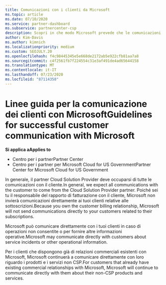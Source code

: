 ```yaml
---
title: Comunicazioni con i clienti da Microsoft
ms.topic: article
ms.date: 07/10/2020
ms.service: partner-dashboard
ms.subservice: partnercenter-csp
description: Scopri in che modo Microsoft prevede che le comunicazioni dei clienti vengano eseguite tra clienti e partner nel programma Cloud Solution Provider.
author: Kim-Davis
ms.author: kimnich
ms.localizationpriority: medium
ms.custom: SEOJULY.20
ms.openlocfilehash: f4c98445345e5e668de2172ab5e922cfb81aa7a8
ms.sourcegitcommit: c4f2561fb7f224554c31e3af491de4ad65644158
ms.translationtype: MT
ms.contentlocale: it-IT
ms.lasthandoff: 07/23/2020
ms.locfileid: "87114358"
---
```

# <a name="guidelines-for-successful-customer-communication-with-microsoft"></a><span data-ttu-id="1e7c7-103">Linee guida per la comunicazione dei clienti con Microsoft</span><span class="sxs-lookup"><span data-stu-id="1e7c7-103">Guidelines for successful customer communication with Microsoft</span></span>

<span data-ttu-id="1e7c7-104">**Si applica a**</span><span class="sxs-lookup"><span data-stu-id="1e7c7-104">**Applies to**</span></span>

-  <span data-ttu-id="1e7c7-105">Centro per i partner</span><span class="sxs-lookup"><span data-stu-id="1e7c7-105">Partner Center</span></span>
-  <span data-ttu-id="1e7c7-106">Centro per i partner per Microsoft Cloud for US Government</span><span class="sxs-lookup"><span data-stu-id="1e7c7-106">Partner Center for Microsoft Cloud for US Government</span></span>

<span data-ttu-id="1e7c7-107">In generale, il partner Cloud Solution Provider deve occuparsi di tutte le comunicazioni con il cliente.</span><span class="sxs-lookup"><span data-stu-id="1e7c7-107">In general, we expect all communications with the customer to come from the Cloud Solution Provider partner.</span></span> <span data-ttu-id="1e7c7-108">Poiché sei tu il responsabile del rapporto di fatturazione con il cliente, Microsoft non invierà comunicazioni direttamente ai tuoi clienti relative alle sottoscrizioni.</span><span class="sxs-lookup"><span data-stu-id="1e7c7-108">Because you own the customer billing relationship, Microsoft will not send communications directly to your customers related to their subscriptions.</span></span>

<span data-ttu-id="1e7c7-109">Microsoft può comunicare direttamente con i tuoi clienti in caso di operazioni non consentite o per fornire altre informazioni operative.</span><span class="sxs-lookup"><span data-stu-id="1e7c7-109">Microsoft may communicate directly with customers about service incidents or other operational information.</span></span>

<span data-ttu-id="1e7c7-110">Per i clienti che dispongono già di relazioni commerciali esistenti con Microsoft, Microsoft continuerà a comunicare direttamente con loro riguardo i prodotti e i servizi non CSP.</span><span class="sxs-lookup"><span data-stu-id="1e7c7-110">For customers that already have existing commercial relationships with Microsoft, Microsoft will continue to communicate directly with them about their non-CSP products and services.</span></span>
